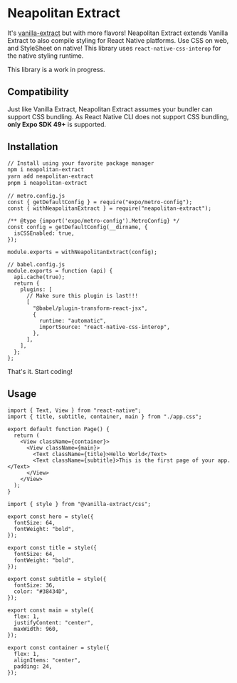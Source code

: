 # Neapolitan Extract

It's [vanilla-extract](https://vanilla-extract.style/) but with more flavors! Neapolitan Extract extends Vanilla Extract to also compile styling for React Native platforms. Use CSS on web, and StyleSheet on native! This library uses `react-native-css-interop` for the native styling runtime.

This library is a work in progress.

## Compatibility

Just like Vanilla Extract, Neapolitan Extract assumes your bundler can support CSS bundling. As React Native CLI does not support CSS bundling, **only Expo SDK 49+** is supported.

## Installation

```bash
// Install using your favorite package manager
npm i neapolitan-extract
yarn add neapolitan-extract
pnpm i neapolitan-extract
```

```tsx
// metro.config.js
const { getDefaultConfig } = require("expo/metro-config");
const { withNeapolitanExtract } = require("neapolitan-extract");

/** @type {import('expo/metro-config').MetroConfig} */
const config = getDefaultConfig(__dirname, {
  isCSSEnabled: true,
});

module.exports = withNeapolitanExtract(config);
```

```tsx
// babel.config.js
module.exports = function (api) {
  api.cache(true);
  return {
    plugins: [
      // Make sure this plugin is last!!!
      [
        "@babel/plugin-transform-react-jsx",
        {
          runtime: "automatic",
          importSource: "react-native-css-interop",
        },
      ],
    ],
  };
};
```

That's it. Start coding!

## Usage

```tsx filename=App.ts
import { Text, View } from "react-native";
import { title, subtitle, container, main } from "./app.css";

export default function Page() {
  return (
    <View className={container}>
      <View className={main}>
        <Text className={title}>Hello World</Text>
        <Text className={subtitle}>This is the first page of your app.</Text>
      </View>
    </View>
  );
}
```

```tsx filename=app.css.ts
import { style } from "@vanilla-extract/css";

export const hero = style({
  fontSize: 64,
  fontWeight: "bold",
});

export const title = style({
  fontSize: 64,
  fontWeight: "bold",
});

export const subtitle = style({
  fontSize: 36,
  color: "#38434D",
});

export const main = style({
  flex: 1,
  justifyContent: "center",
  maxWidth: 960,
});

export const container = style({
  flex: 1,
  alignItems: "center",
  padding: 24,
});
```
